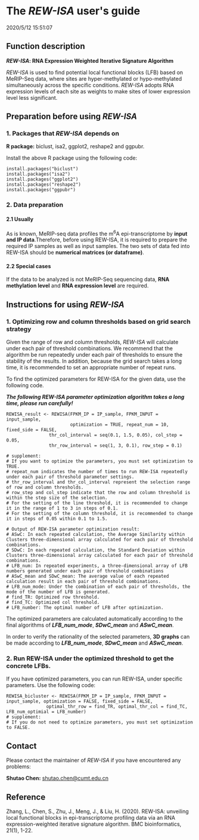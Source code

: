 # The *REW-ISA* user's guide #
2020/5/12 15:51:07 

## Function description ##
***REW-ISA*: RNA Expression Weighted Iterative Signature Algorithm**

*REW-ISA* is used to find potential local functional blocks (LFB) based on MeRIP-Seq data, where sites are hyper-methylated or hypo-methylated simultaneously across the specific conditions. *REW-ISA* adopts RNA expression levels of each site as weights to make sites of lower expression level less significant.


## Preparation before using *REW-ISA* ##
### 1. Packages that *REW-ISA* depends on ###
**R package:** biclust, isa2, ggplot2, reshape2 and ggpubr.

Install the above R package using the following code:

    install.packages("biclust")
    install.packages("isa2")
    install.packages("ggplot2")
    install.packages("reshape2")
    install.packages("ggpubr")


### 2. Data preparation ###
#### 2.1 Usually ####
As is known, MeRIP-seq data profiles the m<sup>6</sup>A epi-transcriptome by **input and IP data**.Therefore, before using REW-ISA, it is required to prepare the required IP samples as well as input samples. The two sets of data fed into REW-ISA should be **numerical matrices (or dataframe)**.

#### 2.2 Special cases ####
If the data to be analyzed is not MeRIP-Seq sequencing data, **RNA methylation level** and **RNA expression level** are required.



## Instructions for using *REW-ISA* ##
### 1. Optimizing row and column thresholds based on grid search strategy ###

Given the range of row and column thresholds, *REW-ISA* will calculate under each pair of threshold combinations. We recommend that the algorithm be run repeatedly under each pair of thresholds to ensure the stability of the results. In addition, because the grid search takes a long time, it is recommended to set an appropriate number of repeat runs.

To find the optimized parameters for REW-ISA for the given data, use the following code.

***The following REW-ISA parameter optimization algorithm takes a long time, please run carefully!***


    REWISA_result <- REWISA(FPKM_IP = IP_sample, FPKM_INPUT = input_sample,
                            optimization = TRUE, repeat_num = 10, fixed_side = FALSE, 
			        thr_col_interval = seq(0.1, 1.5, 0.05), col_step = 0.05,
   			        thr_row_interval = seq(1, 3, 0.1), row_step = 0.1)

    # supplement:
    # If you want to optimize the parameters, you must set optimization to TRUE.
    # repeat_num indicates the number of times to run REW-ISA repeatedly under each pair of threshold parameter settings.
    # thr_row_interval and thr_col_interval represent the selection range of row and column thresholds.
    # row_step and col_step indicate that the row and column threshold is within the step size of the selection.
    # For the setting of the line threshold, it is recommended to change it in the range of 1 to 3 in steps of 0.1.
	# For the setting of the column threshold, it is recommended to change it in steps of 0.05 within 0.1 to 1.5.

    # Output of REW-ISA parameter optimization result:
	# ASwC: In each repeated calculation, the Average Similarity within Clusters three-dimensional array calculated for each pair of threshold combinations.
	# SDwC: In each repeated calculation, the Standard Deviation within Clusters three-dimensional array calculated for each pair of threshold combinations.
	# LFB_num: In repeated experiments, a three-dimensional array of LFB numbers generated under each pair of threshold combinations
	# ASwC_mean and SDwC_mean: The average value of each repeated calculation result in each pair of threshold combinations.
	# LFB_num_mode: Under the combination of each pair of thresholds, the mode of the number of LFB is generated.
    # find_TR: Optimized row threshold.
    # find_TC: Optimized col threshold.
    # LFB_number: The optimal number of LFB after optimization.

The optimized parameters are calculated automatically according to the final algorithms of ***LFB\_num\_mode***, ***SDwC\_mean*** and ***ASwC\_mean***.

In order to verify the rationality of the selected parameters, **3D graphs** can be made according to ***LFB\_num\_mode***, ***SDwC\_mean*** and ***ASwC\_mean***.



### 2. Run REW-ISA under the optimized threshold to get the concrete LFBs. ###

If you have optimized parameters, you can run REW-ISA, under specific parameters. Use the following code:

    REWISA_bicluster <- REWISA(FPKM_IP = IP_sample, FPKM_INPUT = input_sample, optimization = FALSE, fixed_side = FALSE, 
   				   optimal_thr_row = find_TR, optimal_thr_col = find_TC, LFB_num_optimial = LFB_number)
 	# supplement:
    # If you do not need to optimize parameters, you must set optimization to FALSE.



## Contact ##
Please contact the maintainer of *REW-ISA* if you have encountered any problems:

**Shutao Chen:** shutao.chen@cumt.edu.cn

## Reference ##
Zhang, L., Chen, S., Zhu, J., Meng, J., & Liu, H. (2020). REW-ISA: unveiling local functional blocks in epi-transcriptome profiling data via an RNA expression-weighted iterative signature algorithm. BMC bioinformatics, 21(1), 1-22.
